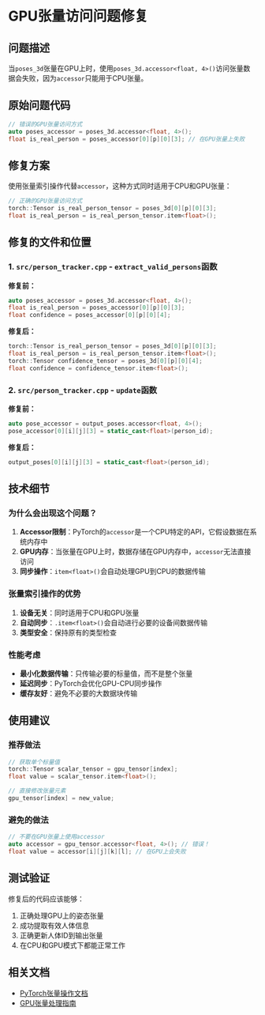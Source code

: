 # GPU张量访问问题修复

## 问题描述

当`poses_3d`张量在GPU上时，使用`poses_3d.accessor<float, 4>()`访问张量数据会失败，因为`accessor`只能用于CPU张量。

## 原始问题代码

```cpp
// 错误的GPU张量访问方式
auto poses_accessor = poses_3d.accessor<float, 4>();
float is_real_person = poses_accessor[0][p][0][3]; // 在GPU张量上失败
```

## 修复方案

使用张量索引操作代替`accessor`，这种方式同时适用于CPU和GPU张量：

```cpp
// 正确的GPU张量访问方式
torch::Tensor is_real_person_tensor = poses_3d[0][p][0][3];
float is_real_person = is_real_person_tensor.item<float>();
```

## 修复的文件和位置

### 1. `src/person_tracker.cpp` - `extract_valid_persons`函数

**修复前：**
```cpp
auto poses_accessor = poses_3d.accessor<float, 4>();
float is_real_person = poses_accessor[0][p][0][3];
float confidence = poses_accessor[0][p][0][4];
```

**修复后：**
```cpp
torch::Tensor is_real_person_tensor = poses_3d[0][p][0][3];
float is_real_person = is_real_person_tensor.item<float>();
torch::Tensor confidence_tensor = poses_3d[0][p][0][4];
float confidence = confidence_tensor.item<float>();
```

### 2. `src/person_tracker.cpp` - `update`函数

**修复前：**
```cpp
auto pose_accessor = output_poses.accessor<float, 4>();
pose_accessor[0][i][j][3] = static_cast<float>(person_id);
```

**修复后：**
```cpp
output_poses[0][i][j][3] = static_cast<float>(person_id);
```

## 技术细节

### 为什么会出现这个问题？

1. **Accessor限制**：PyTorch的`accessor`是一个CPU特定的API，它假设数据在系统内存中
2. **GPU内存**：当张量在GPU上时，数据存储在GPU内存中，`accessor`无法直接访问
3. **同步操作**：`item<float>()`会自动处理GPU到CPU的数据传输

### 张量索引操作的优势

1. **设备无关**：同时适用于CPU和GPU张量
2. **自动同步**：`.item<float>()`会自动进行必要的设备间数据传输
3. **类型安全**：保持原有的类型检查

### 性能考虑

- **最小化数据传输**：只传输必要的标量值，而不是整个张量
- **延迟同步**：PyTorch会优化GPU-CPU同步操作
- **缓存友好**：避免不必要的大数据块传输

## 使用建议

### 推荐做法

```cpp
// 获取单个标量值
torch::Tensor scalar_tensor = gpu_tensor[index];
float value = scalar_tensor.item<float>();

// 直接修改张量元素
gpu_tensor[index] = new_value;
```

### 避免的做法

```cpp
// 不要在GPU张量上使用accessor
auto accessor = gpu_tensor.accessor<float, 4>(); // 错误！
float value = accessor[i][j][k][l]; // 在GPU上会失败
```

## 测试验证

修复后的代码应该能够：
1. 正确处理GPU上的姿态张量
2. 成功提取有效人体信息
3. 正确更新人体ID到输出张量
4. 在CPU和GPU模式下都能正常工作

## 相关文档

- [PyTorch张量操作文档](https://pytorch.org/docs/stable/tensors.html)
- [GPU张量处理指南](https://pytorch.org/tutorials/beginner/blitz/tensor_tutorial.html#cuda-tensors) 